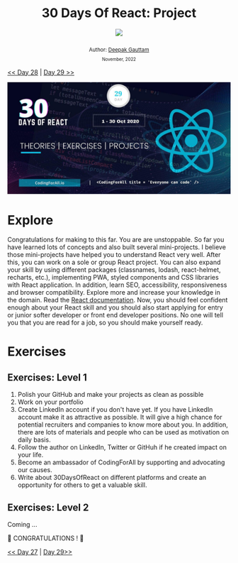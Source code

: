 <div align="center">
  <h1> 30 Days Of React: Project</h1>
  <a class="header-badge" target="_blank" href="https://www.linkedin.com/in/deepakgauttam/">
  <img src="https://img.shields.io/badge/style--5eba00.svg?label=LinkedIn&logo=linkedin&style=social">
  </a>
  <!-- <a class="header-badge" target="_blank" href="https://twitter.com/Deepak Gauttam">
  <img alt="Twitter Follow" src="https://img.shields.io/twitter/follow/Deepak Gauttam?style=social">
  </a> -->

<sub>Author:
<a href="https://www.linkedin.com/in/deepakgauttam/" target="_blank">Deepak Gauttam</a><br>
<small> November, 2022</small>
</sub>

</div>

[<< Day 28](../27_Ref/27_ref.md) | [Day 29 >>](../29_explore/29_explore.md)

![30 Days of React banner](../images/30_days_of_react_banner_day_29.jpg)

# Explore

Congratulations for making to this far. You are are unstoppable. So far you have learned lots of concepts and also built several mini-projects. I believe those mini-projects have helped you to understand React very well. After this, you can work on a sole or group React project. You can also expand your skill by using different packages (classnames, lodash, react-helmet, recharts, etc.), implementing PWA, styled components and CSS libraries with React application. In addition, learn SEO, accessibility, responsiveness and browser compatibility. Explore more and increase your knowledge in the domain. Read the [React documentation](https://reactjs.org/). Now, you should feel confident enough about your React skill and you should also start applying for entry or junior softer developer or front end developer positions. No one will tell you that you are read for a job, so you should make yourself ready.

# Exercises

## Exercises: Level 1

1. Polish your GitHub and make your projects as clean as possible
2. Work on your portfolio
3. Create LinkedIn account if you don't have yet. If you have LinkedIn account make it as attractive as possible. It will give a high chance for potential recruiters and companies to know more about you. In addition, there are lots of materials and people who can be used as motivation on daily basis.
4. Follow the author on LinkedIn, Twitter or GitHuh if he created impact on your life.
5. Become an ambassador of CodingForAll by supporting and advocating our causes.
6. Write about 30DaysOfReact on different platforms and create an opportunity for others to get a valuable skill.

## Exercises: Level 2

Coming ...

🎉 CONGRATULATIONS ! 🎉

[<< Day 27](../27_Ref/27_ref.md) | [Day 29>>]()
